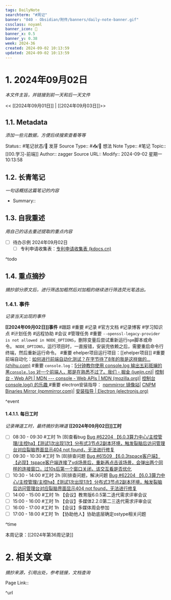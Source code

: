 ```yaml
---
tags: DailyNote
searchterm: "#周记"
banner: "040 - Obsidian/附件/banners/daily-note-banner.gif"
cssclass: noyaml
banner_icon: 💌
banner_x: 0.5
banner_y: 0.38
week: 2024-36
created: 2024-09-02 10:13:59
updated: 2024-09-02 10:13:59
---
```


# 1. 2024年09月02日

_本文件主旨，并链接到前一天和后一天文件_

<< [[2024年09月01日]] | [[2024年09月03日]]>>

## 1.1. Metadata

_添加一些元数据，方便后续搜索查看等等_

Status:: #笔记状态/🌱 发芽
Source Type:: #📥/💭 想法 
Note Type:: #笔记
Topic:: [[00.学习-前端]]
Author:: zagger
Source URL::
Modify:: 2024-09-02 星期一 10:13:58

## 1.2. 长青笔记

_一句话概括这篇笔记的内容_

- Summary::

## 1.3. 自我重述

_用自己的话去重述提取的重点内容_

- [ ] 待办示例 2024年09月02日
	- [ ] 专利申请收集表：[专利申请收集表 (kdocs.cn)](https://www.kdocs.cn/l/cfoTDtnPQmeC)

^todo

## 1.4. 重点摘抄

_摘抄部分原文后，进行筛选加粗然后对加粗的继续进行筛选荧光笔选出。_

### 1.4.1. 事件

_记录当天出现的事件_

**[[2024年09月02日]]事件** 
#跟踪 #重要 #记录 #官方文档 #记录博客 #学习知识点 #计划任务 #远程协助 #会议 #管理任务
#重要 `--openssl-legacy-provider is not allowed in NODE_OPTIONS`，删除变量后尝试重新运行`npm`脚本或命令。 `NODE_OPTIONS`，运行项目时，一直报错，安装完依赖之后，需要重启命令行终端，然后重新运行命令。
#重要 ehelper项目运行项目：[[ehelper项目]]
#重要 前端自动化：[如何进行前端自动化测试？在字节待了8年的我是这样做的... (zhihu.com)](https://www.zhihu.com/tardis/bd/art/701368260?source_id=1001)
#重要 `console.log`：[5分钟教你使用 console.log 输出五彩斑斓的黑`console.log` 对一个前端人，那是在熟悉不过了。我们 - 掘金 (juejin.cn)](https://juejin.cn/post/7087192401978064933?searchId=20240829112651A2FB11F6D027EBC5CE30)| [控制台 - Web API | MDN --- console - Web APIs | MDN (mozilla.org)](https://developer.mozilla.org/en-US/docs/Web/API/console#styling_console_output)| [控制台 console.log() 的乐趣 ](https://juejin.cn/post/7170709575132250143?searchId=20240829112651A2FB11F6D027EBC5CE30)
#重要 electron安装指导： [npmmirror 镜像站](https://npmmirror.com/)| [CNPM Binaries Mirror (npmmirror.com)](https://registry.npmmirror.com/binary.html?path=electron/v9.4.4/)| [安装指导 | Electron (electronjs.org)](https://www.electronjs.org/zh/docs/latest/tutorial/installation)

^event

#### 1.4.1.1. 每日工时

_记录禅道工时，最终摘抄到禅道_
**[[2024年09月02日]]工时**
- [ ] 08:30 - 09:30 #工时 1h	[B]查看bug	 [Bug #62204 【6.0.3算力中心/主控管理/主控ha】【测试1次出现1次】分布式3节点2副本环境，触发裂脑后访问管理台对应裂脑界面显示404 not found，无法进行修复](http://172.16.203.14:2980/bug-view-62204.html?onlybody=yes&tid=i2sh4q46)	
- [ ] 09:30 - 10:30 #工时 1h	[B]排查问题	 [Bug #61509 【6.0.3tspace客户端】【必现】tspace客户端连接了vdi场景后，重新再点击该场景，会弹出两个同样的连接窗口，过10s后第一个窗口关闭，该交互看是否优化](http://172.16.203.14:2980/bug-view-61509.html?onlybody=yes&tid=i2sh4q46)	
- [ ] 10:30 - 14:00 #工时 2h	[B]排查问题，解决问题	 [Bug #62204 【6.0.3算力中心/主控管理/主控ha】【测试1次出现1次】分布式3节点2副本环境，触发裂脑后访问管理台对应裂脑界面显示404 not found，无法进行修复](http://172.16.203.14:2980/bug-view-62204.html?onlybody=yes&tid=i2sh4q46)	
- [ ] 14:00 - 15:00 #工时 1h	【会议】教育版6.0.5第二迭代需求评审会议	 
- [ ] 15:00 - 16:00 #工时 1h	【会议】多媒体2.2.0第二三迭代需求评审会议	 
- [ ] 16:00 - 17:00 #工时 1h	【会议】多媒体周会参加	 
- [ ] 17:00 - 18:00 #工时 1h	【协助他人】协助底层确定ostype相关问题	 	 	

^time

本周记录：[[2024年第36周记录]]

# 2. 相关文章

_摘抄来源，引用出处，参考链接，文档查询_

Page Link::

^url
